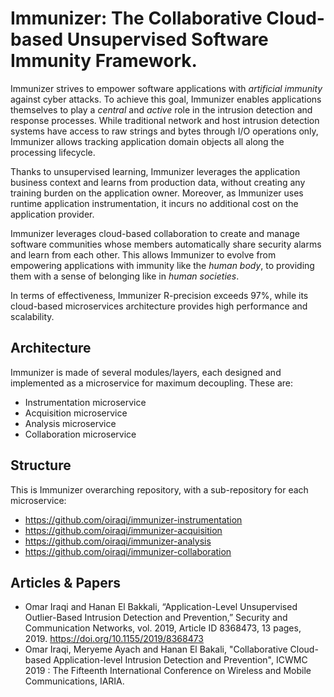 # Immunizer: The Collaborative Cloud-based Unsupervised Software Immunity Framework.

Immunizer strives to empower software applications with *artificial immunity* against cyber attacks.
To achieve this goal, Immunizer enables applications themselves to play a *central* and *active* role in the intrusion detection and response processes. While traditional network and host intrusion detection systems have access to raw strings and bytes through I/O operations only, Immunizer allows tracking application domain objects all along the processing lifecycle.

Thanks to unsupervised learning, Immunizer leverages the application business context and learns from production data, without creating any training burden on the application owner. Moreover, as Immunizer uses runtime application instrumentation, it incurs no additional cost on the application provider.

Immunizer leverages cloud-based collaboration to create and manage software communities whose members automatically share security alarms and learn from each other. This allows Immunizer to evolve from empowering applications with immunity like the *human body*, to providing them with a sense of belonging like in *human societies*.

In terms of effectiveness, Immunizer R-precision exceeds 97%, while its cloud-based microservices architecture provides high performance and scalability.

## Architecture

Immunizer is made of several modules/layers, each designed and implemented as a microservice for maximum decoupling. These are:
- Instrumentation microservice
- Acquisition microservice
- Analysis microservice
- Collaboration microservice

## Structure

This is Immunizer overarching repository, with a sub-repository for each microservice:
- https://github.com/oiraqi/immunizer-instrumentation
- https://github.com/oiraqi/immunizer-acquisition
- https://github.com/oiraqi/immunizer-analysis
- https://github.com/oiraqi/immunizer-collaboration

## Articles & Papers
- Omar Iraqi and Hanan El Bakkali, “Application-Level Unsupervised Outlier-Based Intrusion Detection and Prevention,” Security and Communication Networks, vol. 2019, Article ID 8368473, 13 pages, 2019. https://doi.org/10.1155/2019/8368473
- Omar Iraqi, Meryeme Ayach and Hanan El Bakali, "Collaborative Cloud-based Application-level Intrusion Detection and Prevention", ICWMC 2019 : The Fifteenth International Conference on Wireless and Mobile Communications, IARIA.
